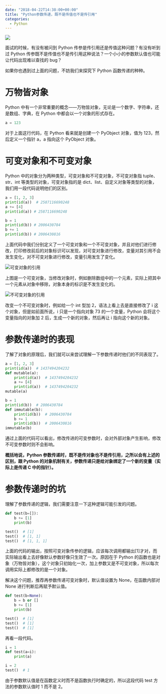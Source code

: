 ```yaml
---
date: "2018-04-22T14:38:00+00:00"
title: "Python参数传递，既不是传值也不是传引用"
categories:
  - Python
---
```


![](/images/20180422_01.png)

面试的时候，有没有被问到 Python 传参是传引用还是传值这种问题？有没有听到过 Python 传参既不是传值也不是传引用这种说法？一个小小的参数默认值也可能让代码出现难以查找的 bug？

如果你也遇到过上面的问题，不妨我们来探究下 Python 函数传递的种种。

# 万物皆对象

Python 中有一个非常重要的概念——万物皆对象，无论是一个数字、字符串，还是数组、字典，在 Python 中都会以一个对象的形式存在。

```python
a = 123
```

对于上面这行代码，在 Python 看来就是创建一个 PyObject 对象，值为 123，然后定义一个指针 a，a 指向这个 PyObject 对象。

# 可变对象和不可变对象

Python 中的对象分为两种类型，可变对象和不可变对象，不可变对象指 tuple、str、int 等类型的对象，可变对象指的是 dict、list、自定义对象等类型的对象，我们用一段代码说明他们的区别。

```python
a = [1, 2, 3]
print(id(a))  # 2587116690248
a += [4]
print(id(a)) # 2587116690248

b = 1
print(id(b)) # 2006430784
b += 1
print(id(b)) # 2006430816
```

上面代码中我们分别定义了一个可变对象和一个不可变对象，并且对他们进行修改，打印修改前后的对象标识可以发现，对可变对象进行修改，变量对其引用不会发生变化，对不可变对象进行修改，变量引用发生了变化。

![可变对象的引用](/images/20180422_02.png)

上图是一个可变对象，当修改对象时，例如删除数组中的一个元素，实际上把其中一个元素从对象中移除，对象本身的标识是不发生变化的。

![不可变对象的引用](/images/20180422_03.png)

改变一个不可变对象时，例如给一个 int 型加 2，语法上看上去是直接修改了 i 这个对象，但是如前面所说，i 只是一个指向对象 73 的一个变量，Python 会将这个变量指向的对象加 2 后，生成一个新的对象，然后再让 i 指向这个新的对象。

# 参数传递时的表现

了解了对象的原理后，我们就可以来尝试理解一下参数传递时他们的不同表现了。

```python
a = [1, 2, 3]
print(id(a))  # 1437494204232
def mutable(a):
	print(id(a))  # 1437494204232
	a += [4]
	print(id(a))  # 1437494204232
mutable(a)

b = 1
print(id(b))  # 2006430784
def immutable(b):
	print(id(b))  # 2006430784
	b += 1
	print(id(b))  # 2006430816
immutable(b)
```

通过上面的代码可以看出，修改传进的可变参数时，会对外部对象产生影响，修改不可变参数时则不会影响。

**概括地说，Python 参数传递时，既不是传对象也不是传引用，之所以会有上述的区别，跟 Python 的对象机制有关，参数传递只是给对象绑定了一个新的变量（实际上是传递 C 中的指针）。**

# 参数传递时的坑

理解了参数传递的逻辑，我们需要注意一下这种逻辑可能引发的问题。

```python
def test(b=[]):
	b += [1]
	print(b)

test()  # [1]
test()  # [1, 1]
test()  # [1, 1, 1]
```

上面的代码的输出，按照可变对象传参的逻辑，应该每次调用都输出[1]才对，而实际输出看上去好像默认参数好像只生效了一次。原因在于 Python 的函数也是对象（万物皆对象），这个对象只初始化一次，加上参数又是不可变对象，所以每次调用实际上都修改的是一个对象。

解决这个问题，推荐再参数传递可变对象时，默认值设置为 None，在函数内部对 None 进行判断后再赋予默认值。

```python
def test(b=None):
	b = b or []
	b += [1]
	print(b)

test()  # [1]
test()  # [1]
test()  # [1]
```

再看一段代码。

```python
i = 1
def test(a=i):
	print(a)

i = 2
test()  # 1
```

由于参数默认值是在函数定义时而不是函数执行时确定的，所以这段代码 test 方法的参数默认值时 1 而不是 2。
